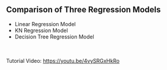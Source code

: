 <h2>Comparison of Three Regression Models</h2>
<ul>
  <li>Linear Regression Model</li>
  <li>KN Regression Model</li>
  <li>Decision Tree Regression Model</li>
  </ul>
  
 <br><br>
 Tutorial Video: <a href="https://youtu.be/4vySRGxHkRo">https://youtu.be/4vySRGxHkRo</a>
